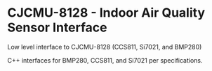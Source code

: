 # CJCMU-8128  - Indoor Air Quality Sensor Interface
Low level interface to CJCMU-8128 (CCS811, Si7021, and BMP280)

C++ interfaces for BMP280, CCS811, and Si7021 per specifications. 
